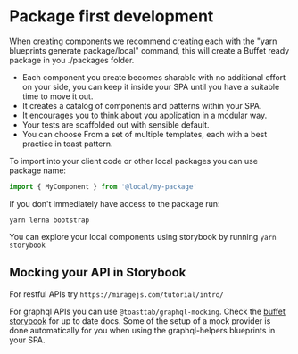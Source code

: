 # Package first development

When creating components we recommend creating each with the "yarn blueprints generate package/local" command, this will create a Buffet ready package in you ./packages folder.

- Each component you create becomes sharable with no additional effort on your side, you can keep it inside your SPA until you have a suitable time to move it out.
- It creates a catalog of components and patterns within your SPA.
- It encourages you to think about you application in a modular way.
- Your tests are scaffolded out with sensible default.
- You can choose From a set of multiple templates, each with a best practice in toast pattern.

To import into your client code or other local packages you can use package name:

```js
import { MyComponent } from '@local/my-package'
```

If you don't immediately have access to the package run:

`yarn lerna bootstrap`

You can explore your local components using storybook by running `yarn storybook`

## Mocking your API in Storybook

For restful APIs try `https://miragejs.com/tutorial/intro/`

For graphql APIs you can use `@toasttab/graphql-mocking`. Check the [buffet storybook](https://doc.toasttab.com/buffet-storybook/index.html?path=/story/abstract-tools-graphql-mocking-readme--page) for up to date docs. Some of the setup of a mock provider is done automatically for you when using the graphql-helpers blueprints in your SPA.
